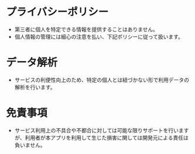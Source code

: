 # プライバシーポリシー

- 第三者に個人を特定できる情報を提供することはありません。
- 個人情報の管理には細心の注意を払い、下記ポリシーに従って扱います。

# データ解析

- サービスの利便性向上のため、特定の個人とは紐づかない形で利用データの解析を行います。

# 免責事項

- サービス利用上の不具合や不都合に対しては可能な限りサポートを行いますが、利用者が本アプリを利用して生じた損害に関しては開発元による責任は負いません。